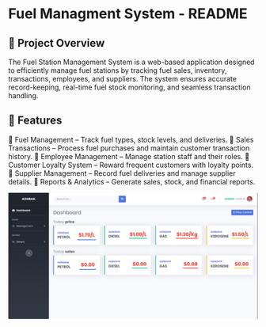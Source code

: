 # Fuel Managment System - README
## 📌 Project Overview

The Fuel Station Management System is a web-based application designed to efficiently manage fuel stations by tracking fuel sales, inventory, transactions, employees, and suppliers. The system ensures accurate record-keeping, real-time fuel stock monitoring, and seamless transaction handling.

## 📂 Features

🔹 Fuel Management – Track fuel types, stock levels, and deliveries.
🔹 Sales Transactions – Process fuel purchases and maintain customer transaction history.
🔹 Employee Management – Manage station staff and their roles.
🔹 Customer Loyalty System – Reward frequent customers with loyalty points.
🔹 Supplier Management – Record fuel deliveries and manage supplier details.
🔹 Reports & Analytics – Generate sales, stock, and financial reports.

![alt text](puplic/images/projectImages/dashboard.png)